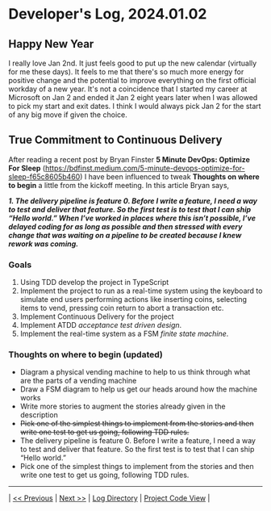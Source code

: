 # Developer's Log, 2024.01.02

## Happy New Year

I really love Jan 2nd. It just feels good to put up the new calendar (virtually for me these days). It feels to me that there's so much more energy for positive change and the potential to improve everything on the first official workday of a new year. It's not a coincidence that I started my career at Microsoft on Jan 2 and ended it Jan 2 eight years later when I was allowed to pick my start and exit dates. I think I would always pick Jan 2 for the start of any big move if given the choice.

## True Commitment to Continuous Delivery

After reading a recent post by Bryan Finster **5 Minute DevOps: Optimize For Sleep** (<https://bdfinst.medium.com/5-minute-devops-optimize-for-sleep-f65c8605b460>) I have been influenced to tweak **Thoughts on where to begin** a little from the kickoff meeting. In this article Bryan says,

***1. The delivery pipeline is feature 0. Before I write a feature, I need a way to test and deliver that feature. So the first test is to test that I can ship “Hello world.” When I’ve worked in places where this isn’t possible, I’ve delayed coding for as long as possible and then stressed with every change that was waiting on a pipeline to be created because I knew rework was coming.***

### Goals

1) Using TDD develop the project in TypeScript
2) Implement the project to run as a real-time system using the keyboard to simulate end users performing actions like inserting coins, selecting items to vend, pressing coin return to abort a transaction etc.
3) Implement Continuous Delivery for the project
4) Implement ATDD *acceptance test driven design*.
5) Implement the real-time system as a FSM *finite state machine*.

### Thoughts on where to begin (updated)

* Diagram a physical vending machine to help to us think through what are the parts of a vending machine
* Draw a FSM diagram to help us get our heads around how the machine works
* Write more stories to augment the stories already given in the description
* ~~Pick one of the simplest things to implement from the stories and then write one test to get us going, following TDD rules.~~
* The delivery pipeline is feature 0. Before I write a feature, I need a way to test and deliver that feature. So the first test is to test that I can ship “Hello world.”
* Pick one of the simplest things to implement from the stories and then write one test to get us going, following TDD rules.

---
| [<< Previous](https://woodyb.github.io/vending-machine-project/design/developers-log/2023.12.29-kickoff)
| [Next >>](https://woodyb.github.io/vending-machine-project/design/developers-log/2024.01.09)
| [Log Directory](https://woodyb.github.io/vending-machine-project/design/developers-log/Directory-Of-Developers-Logs)
| [Project Code View](https://github.com/WoodyB/vending-machine-project) |
